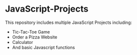 # JavaScript-Projects

This repository includes multiple JavaScript Projects including:<br>
* Tic-Tac-Toe Game
* Order a Pizza Website
* Calculator
* And basic Javascript functions
